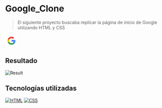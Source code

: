 # Google_Clone 

> El siguiente proyecto buscaba replicar la página de inicio de Google utilizando HTML y CSS

<a href="https://juanma010901.github.io/Google_Clone/">
  <img src="/Resources/Google_Icon.png" alt="Google_Clone" width=40px height=40px>
</a>

## Resultado

![Result](https://user-images.githubusercontent.com/119358374/209699237-8e81d7da-da7e-4dba-b804-a05d41c43cfb.png)


## Tecnologías utilizadas

[![HTML](https://img.shields.io/badge/HTML5-E34F26?style=for-the-badge&logo=html5&logoColor=white)](https://html.spec.whatwg.org/multipage/)
[![CSS](https://img.shields.io/badge/CSS3-1572B6?style=for-the-badge&logo=css3&logoColor=white)](https://drafts.csswg.org/)
